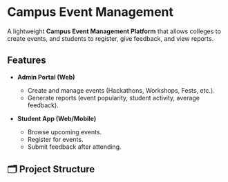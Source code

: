 # Campus Event Management

A lightweight **Campus Event Management Platform** that allows colleges to create events, and students to register, give feedback, and view reports.


## Features

- **Admin Portal (Web)**  
  - Create and manage events (Hackathons, Workshops, Fests, etc.).  
  - Generate reports (event popularity, student activity, average feedback).  

- **Student App (Web/Mobile)**  
  - Browse upcoming events.  
  - Register for events.  
  - Submit feedback after attending.  


## 🗂️ Project Structure

